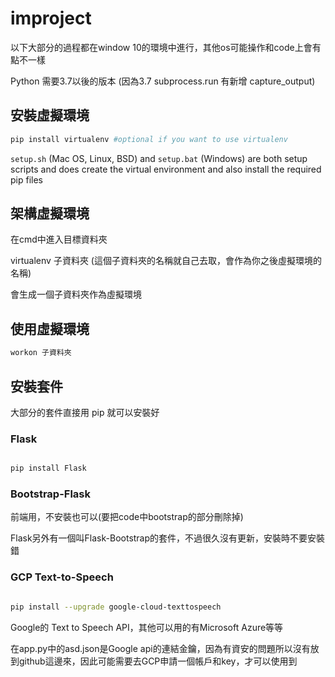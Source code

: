 # improject
以下大部分的過程都在window 10的環境中進行，其他os可能操作和code上會有點不一樣

Python 需要3.7以後的版本 (因為3.7 subprocess.run 有新增 capture_output)
## 安裝虛擬環境

```bash
pip install virtualenv #optional if you want to use virtualenv
```

`setup.sh` (Mac OS, Linux, BSD) and `setup.bat` (Windows) are both setup scripts and does create the virtual environment and also install the required pip files

## 架構虛擬環境

在cmd中進入目標資料夾

virtualenv 子資料夾 (這個子資料夾的名稱就自己去取，會作為你之後虛擬環境的名稱)

會生成一個子資料夾作為虛擬環境


## 使用虛擬環境

```bash
workon 子資料夾
```

## 安裝套件

大部分的套件直接用 pip 就可以安裝好

### Flask 

```bash

pip install Flask 

```
### Bootstrap-Flask

前端用，不安裝也可以(要把code中bootstrap的部分刪除掉)

Flask另外有一個叫Flask-Bootstrap的套件，不過很久沒有更新，安裝時不要安裝錯

### GCP Text-to-Speech

```bash

pip install --upgrade google-cloud-texttospeech

```
 
Google的 Text to Speech API，其他可以用的有Microsoft Azure等等

在app.py中的asd.json是Google api的連結金鑰，因為有資安的問題所以沒有放到github這邊來，因此可能需要去GCP申請一個帳戶和key，才可以使用到







